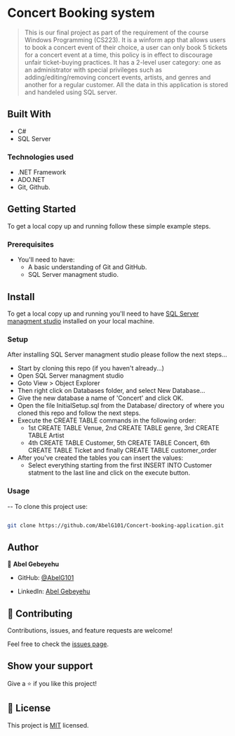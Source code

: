 # Concert Booking system

  

> This is our final project as part of the requirement of the course Windows Programming (CS223). It is a winform app that allows users to book a concert event of their choice, a user can only book 5 tickets for a concert event at a time, this policy is in effect to discourage unfair ticket-buying practices. It has a 2-level user category: one as an administrator with special privileges such as adding/editing/removing concert events, artists, and genres and another for a regular customer. All the data in this application is stored and handeled using SQL server.
  

## Built With

- C#
- SQL Server

  

### Technologies used

- .NET Framework
- ADO.NET
- Git, Github.

  
## Getting Started

To get a local copy up and running follow these simple example steps.


### Prerequisites

- You'll need to have:
   - A basic understanding of Git and GitHub.
   - SQL Server managment studio.


## Install

To get a local copy up and running you'll need to have [SQL Server managment studio](https://aka.ms/ssmsfullsetup) installed on your local machine.


### Setup 

After installing SQL Server managment studio please follow the next steps...
- Start by cloning this repo (if you haven't already...)
- Open SQL Server managment studio
- Goto View > Object Explorer
- Then right click on Databases folder, and select New Database...
- Give the new database a name of 'Concert' and click OK.
- Open the file InitialSetup.sql from the Database/ directory of where you cloned this repo and follow the next steps.
- Execute the CREATE TABLE commands in the following order:
   - 1st CREATE TABLE Venue, 2nd CREATE TABLE genre, 3rd CREATE TABLE Artist
   - 4th CREATE TABLE Customer, 5th CREATE TABLE Concert, 6th CREATE TABLE Ticket and finally CREATE TABLE customer_order
- After you've created the tables you can insert the values:
   - Select everything starting from the first INSERT INTO Customer statment to the last line and click on the execute button. 

### Usage

-- To clone this project use:
```bash

git clone https://github.com/AbelG101/Concert-booking-application.git

```

## Author

  

👤 **Abel Gebeyehu**

  

- GitHub: [@AbelG101](https://github.com/AbelG101)

- LinkedIn: [Abel Gebeyehu](https://www.linkedin.com/in/abel-gebeyehu-779743183/)

  
  

## 🤝 Contributing

  

Contributions, issues, and feature requests are welcome!

  

Feel free to check the [issues page](../../issues/).

  

## Show your support

  

Give a ⭐️ if you like this project!

  

## 📝 License

  

This project is [MIT](./MIT.md) licensed.
